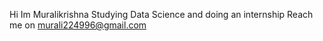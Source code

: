 Hi Im Muralikrishna
Studying Data Science and doing an internship
Reach me on murali224996@gmail.com

<!---
offx-krisjay/offx-krisjay is a ✨ special ✨ repository because its `README.md` (this file) appears on your GitHub profile.
You can click the Preview link to take a look at your changes.
--->
